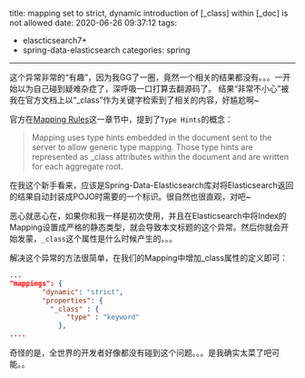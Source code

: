 title: mapping set to strict, dynamic introduction of [_class] within [_doc] is not allowed
date: 2020-06-26 09:37:12
tags:
- elascticsearch7+
- spring-data-elasticsearch
categories: spring
---

这个异常非常的“有趣”，因为我GG了一圈，竟然一个相关的结果都没有。。。一开始以为自己碰到疑难杂症了，深呼吸一口打算去翻源码了。
结果“非常不小心”被我在官方文档上以“_class”作为关键字检索到了相关的内容，好尴尬啊~

官方在[Mapping Rules](https://docs.spring.io/spring-data/elasticsearch/docs/4.0.1.RELEASE/reference/html/#elasticsearch.mapping.meta-model.rules)这一章节中，提到了`Type Hints`的概念：

> Mapping uses type hints embedded in the document sent to the server to allow generic type mapping. Those type hints are represented as _class attributes within the document and are written for each aggregate root.

在我这个新手看来，应该是Spring-Data-Elasticsearch库对将Elasticsearch返回的结果自动封装成POJO时需要的一个标识。很自然也很直观，对吧~

恶心就恶心在，如果你和我一样是初次使用，并且在Elasticsearch中将Index的Mapping设置成严格的静态类型，就会导致本文标题的这个异常。然后你就会开始发蒙，`_class`这个属性是什么时候产生的。。。

解决这个异常的方法很简单，在我们的Mapping中增加_class属性的定义即可：

```JSON
...
"mappings": {
        "dynamic": "strict",
        "properties": {
          "_class" : {
              "type" : "keyword"
            },
....
```

奇怪的是，全世界的开发者好像都没有碰到这个问题。。。是我确实太菜了吧可能。。